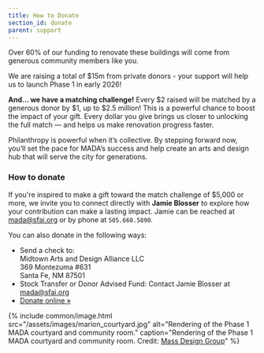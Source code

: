 ```yaml
---
title: How to Donate
section_id: donate
parent: support
---
```


Over 60% of our funding to renovate these buildings will come from generous community members like you.

We are raising a total of $15m from private donors - your support will help us to launch Phase 1 in early 2026!

**And… we have a matching challenge!** Every $2 raised will be matched by a generous donor by $1, up to $2.5 million! This is a powerful chance to boost the impact of your gift. Every dollar you give brings us closer to unlocking the full match — and helps us make renovation progress faster.

Philanthropy is powerful when it’s collective. By stepping forward now, you’ll set the pace for MADA’s success and help create an arts and design hub that will serve the city for generations.

### How to donate

If you're inspired to make a gift toward the match challenge of $5,000 or more, we invite you to connect directly with **Jamie Blosser** to explore how your contribution can make a lasting impact. Jamie can be reached at [mada@sfai.org](mailto:mada@sfai.org) or by phone at `505.660.5890`.

You can also donate in the following ways:

- Send a check to:<br/>Midtown Arts and Design Alliance LLC<br/>
  369 Montezuma #631<br/>
  Santa Fe, NM 87501
- Stock Transfer or Donor Advised Fund: Contact Jamie Blosser at [mada@sfai.org](mailto:mada@sfai.org)
- [Donate online »](https://givebutter.com/wW3cZD)

{% include common/image.html
  src="/assets/images/marion_courtyard.jpg"
  alt="Rendering of the Phase 1 MADA courtyard and community room."
  caption="Rendering of the Phase 1 MADA courtyard and community room. Credit: [Mass Design Group](https://www.instagram.com/massdesigngroup)"
%}
